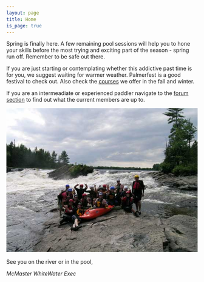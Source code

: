 ```yaml
---
layout: page
title: Home
is_page: true
---
```


 
 
Spring is finally here. A few remaining pool sessions will help you to hone your skills before the most trying and exciting part of the season - spring run off. Remember to be safe out there.

If you are just starting or contemplating whether this addictive past time is for you, we suggest waiting for warmer weather. Palmerfest is a good festival to check out. Also check the [courses](courses.html) we offer in the fall and winter.

If you are an intermeadiate or experienced paddler navigate to the [forum section](http://mcmasterwhitewater.ca/forum) to find out what the current members are up to.
 
<img src="images/0708pic.jpg"/>

 
See you on the river or in the pool,

<i>McMaster WhiteWater Exec</i>
 
